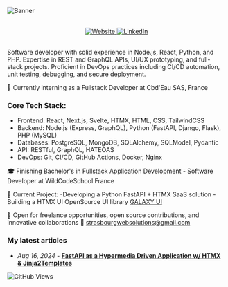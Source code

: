 ![Banner](https://github-production-user-asset-6210df.s3.amazonaws.com/117286481/363361724-5875c02e-a229-40cb-a843-e887e021fdf9.png?X-Amz-Algorithm=AWS4-HMAC-SHA256&X-Amz-Credential=AKIAVCODYLSA53PQK4ZA%2F20240830%2Fus-east-1%2Fs3%2Faws4_request&X-Amz-Date=20240830T231349Z&X-Amz-Expires=300&X-Amz-Signature=767e4699240ba1a2db98ba9ffcbdb5b7e61e6727e070c0daef59ef466cf5b83d&X-Amz-SignedHeaders=host&actor_id=117286481&key_id=0&repo_id=721368884)

<br>

<div align="center">
  <a href="https://strasbourgwebsolutions.fr" target="_blank">
    <img src="https://img.shields.io/badge/Website-strasbourgwebsolutions.fr-blue?style=for-the-badge&logo=google-chrome" alt="Website">
  </a>
  <a href="https://www.linkedin.com/in/ricardomartinhocruz/" target="_blank">
    <img src="https://img.shields.io/badge/LinkedIn-Connect-blue?style=for-the-badge&logo=linkedin" alt="LinkedIn">
  </a>
</div>

<br>

Software developer with solid experience in Node.js, React, Python, and PHP. Expertise in REST and GraphQL APIs, UI/UX prototyping, and full-stack projects. Proficient in DevOps practices including CI/CD automation, unit testing, debugging, and secure deployment.

🌱 Currently interning as a Fullstack Developer at Cbd'Eau SAS, France

### Core Tech Stack:
- Frontend: React, Next.js, Svelte, HTMX, HTML, CSS, TailwindCSS
- Backend: Node.js (Express, GraphQL), Python (FastAPI, Django, Flask), PHP (MySQL)
- Databases: PostgreSQL, MongoDB, SQLAlchemy, SQLModel, Pydantic
- API: RESTful, GraphQL, HATEOAS
- DevOps: Git, CI/CD, GitHub Actions, Docker, Nginx

🎓 Finishing Bachelor's in Fullstack Application Development - Software Developer at WildCodeSchool France

🔧 Current Project: 
-Developing a Python FastAPI + HTMX SaaS solution 
-Building a HTMX UI OpenSource UI library [GALAXY UI](https://ricardomrcruz.github.io/Galaxy_UI/)

🤝 Open for freelance opportunities, open source contributions, and innovative collaborations
📧 strasbourgwebsolutions@gmail.com

### My latest articles
- *Aug 16, 2024* - **[FastAPI as a Hypermedia Driven Application w/ HTMX & Jinja2Templates](https://medium.com/@strasbourgwebsolutions/fastapi-as-a-hypermedia-driven-application-w-htmx-jinja2templates-644c3bfa51d1)**


![GitHub Views](https://komarev.com/ghpvc/?username=ricardomrcruz)
